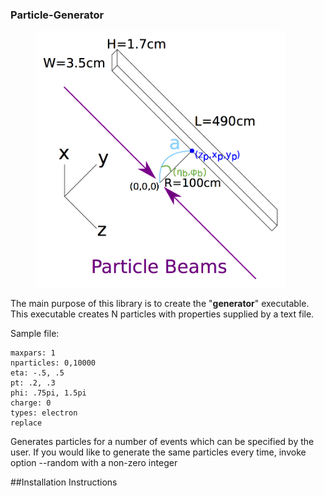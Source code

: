 ### Particle-Generator

<figure>
	<img src="https://github.com/wcarvalho/dirc-detector/blob/master/img/beams.jpg?raw=true" alt="beams" style="width: 400px;"/>
  <figcaption> </figcaption>
</figure>

The main purpose of this library is to create the "**generator**" executable. This executable creates N particles with properties supplied by a text file.

Sample file:
```
maxpars: 1
nparticles: 0,10000
eta: -.5, .5
pt: .2, .3
phi: .75pi, 1.5pi
charge: 0
types: electron
replace
```




Generates particles for a number of events which can be specified by the user.
If you would like to generate the same particles every time, invoke option --random with a non-zero integer

##Installation Instructions